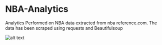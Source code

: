 # NBA-Analytics

Analytics Performed on NBA data extracted from nba reference.com. The data has been scraped using requests and Beautifulsoup

![alt text]([http://url/to/img.png](https://www.google.com/url?sa=i&url=https%3A%2F%2Fandscape.com%2Ffeatures%2Fhall-of-fame-jerry-west-designer-alan-siegel-nba-logo%2F&psig=AOvVaw2i1nFa-AKOMZENvE5z89kI&ust=1690994088596000&source=images&cd=vfe&opi=89978449&ved=0CBEQjRxqFwoTCJCd0oHyu4ADFQAAAAAdAAAAABAJ)https://www.google.com/url?sa=i&url=https%3A%2F%2Fandscape.com%2Ffeatures%2Fhall-of-fame-jerry-west-designer-alan-siegel-nba-logo%2F&psig=AOvVaw2i1nFa-AKOMZENvE5z89kI&ust=1690994088596000&source=images&cd=vfe&opi=89978449&ved=0CBEQjRxqFwoTCJCd0oHyu4ADFQAAAAAdAAAAABAJ)

